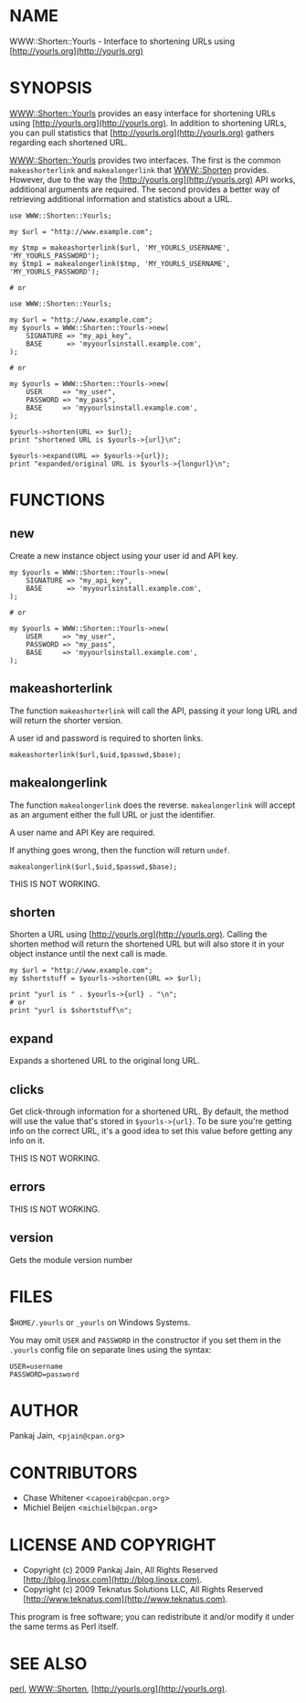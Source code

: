 # NAME

WWW::Shorten::Yourls - Interface to shortening URLs using [http://yourls.org](http://yourls.org)

# SYNOPSIS

[WWW::Shorten::Yourls](https://metacpan.org/pod/WWW::Shorten::Yourls) provides an easy interface for shortening URLs
using [http://yourls.org](http://yourls.org). In addition to shortening URLs, you can pull
statistics that [http://yourls.org](http://yourls.org) gathers regarding each shortened URL.

[WWW::Shorten::Yourls](https://metacpan.org/pod/WWW::Shorten::Yourls) provides two interfaces. The first is the common
`makeashorterlink` and `makealongerlink` that [WWW::Shorten](https://metacpan.org/pod/WWW::Shorten) provides.
However, due to the way the [http://yourls.org](http://yourls.org) API works, additional
arguments are required. The second provides a better way of retrieving
additional information and statistics about a URL.

    use WWW::Shorten::Yourls;

    my $url = "http://www.example.com";

    my $tmp = makeashorterlink($url, 'MY_YOURLS_USERNAME', 'MY_YOURLS_PASSWORD');
    my $tmp1 = makealongerlink($tmp, 'MY_YOURLS_USERNAME', 'MY_YOURLS_PASSWORD');

    # or

    use WWW::Shorten::Yourls;

    my $url = "http://www.example.com";
    my $yourls = WWW::Shorten::Yourls->new(
        SIGNATURE => "my_api_key",
        BASE      => 'myyourlsinstall.example.com',
    );

    # or

    my $yourls = WWW::Shorten::Yourls->new(
        USER     => "my_user",
        PASSWORD => "my_pass",
        BASE     => 'myyourlsinstall.example.com',
    );

    $yourls->shorten(URL => $url);
    print "shortened URL is $yourls->{url}\n";

    $yourls->expand(URL => $yourls->{url});
    print "expanded/original URL is $yourls->{longurl}\n";

# FUNCTIONS

## new

Create a new instance object using your user id and API key.

    my $yourls = WWW::Shorten::Yourls->new(
        SIGNATURE => "my_api_key",
        BASE      => 'myyourlsinstall.example.com',
    );

    # or

    my $yourls = WWW::Shorten::Yourls->new(
        USER     => "my_user",
        PASSWORD => "my_pass",
        BASE     => 'myyourlsinstall.example.com',
    );

## makeashorterlink

The function `makeashorterlink` will call the API, passing it
your long URL and will return the shorter version.

A user id and password is required to shorten links.

    makeashorterlink($url,$uid,$passwd,$base);

## makealongerlink

The function `makealongerlink` does the reverse. `makealongerlink`
will accept as an argument either the full URL or just the identifier.

A user name and API Key are required.

If anything goes wrong, then the function will return `undef`.

    makealongerlink($url,$uid,$passwd,$base);

THIS IS NOT WORKING.

## shorten

Shorten a URL using [http://yourls.org](http://yourls.org). Calling the shorten method will
return the shortened URL but will also store it in your object instance
until the next call is made.

    my $url = "http://www.example.com";
    my $shortstuff = $yourls->shorten(URL => $url);

    print "yurl is " . $yourls->{url} . "\n";
    # or
    print "yurl is $shortstuff\n";

## expand

Expands a shortened URL to the original long URL.

## clicks

Get click-through information for a shortened URL. By
default, the method will use the value that's stored in
`$yourls->{url}`. To be sure you're getting info on the correct URL,
it's a good idea to set this value before getting any info on it.

THIS IS NOT WORKING.

## errors

THIS IS NOT WORKING.

## version

Gets the module version number

# FILES

$`HOME/.yourls` or `_yourls` on Windows Systems.

You may omit `USER` and `PASSWORD` in the constructor if you set them in the
`.yourls` config file on separate lines using the syntax:

    USER=username
    PASSWORD=password

# AUTHOR

Pankaj Jain, <`pjain@cpan.org`>

# CONTRIBUTORS

- Chase Whitener <`capoeirab@cpan.org`>
- Michiel Beijen <`michielb@cpan.org`>

# LICENSE AND COPYRIGHT

- Copyright (c) 2009 Pankaj Jain, All Rights Reserved [http://blog.linosx.com](http://blog.linosx.com).
- Copyright (c) 2009 Teknatus Solutions LLC, All Rights Reserved [http://www.teknatus.com](http://www.teknatus.com).

This program is free software; you can redistribute it and/or modify it
under the same terms as Perl itself.

# SEE ALSO

[perl](https://metacpan.org/pod/perl), [WWW::Shorten](https://metacpan.org/pod/WWW::Shorten), [http://yourls.org](http://yourls.org).

